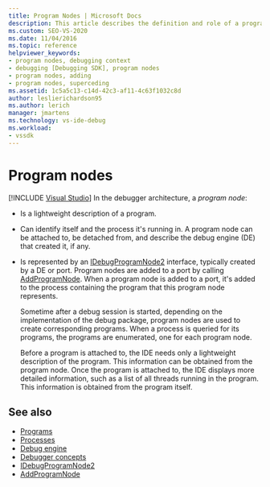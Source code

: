 ```yaml
---
title: Program Nodes | Microsoft Docs
description: This article describes the definition and role of a program node in the debugger architecture in Visual Studio.
ms.custom: SEO-VS-2020
ms.date: 11/04/2016
ms.topic: reference
helpviewer_keywords:
- program nodes, debugging context
- debugging [Debugging SDK], program nodes
- program nodes, adding
- program nodes, superceding
ms.assetid: 1c5a5c13-c14d-42c3-af11-4c63f1032c8d
author: leslierichardson95
ms.author: lerich
manager: jmartens
ms.technology: vs-ide-debug
ms.workload:
- vssdk
---
```

# Program nodes

 [!INCLUDE [Visual Studio](~/includes/applies-to-version/vs-windows-only.md)]
In the debugger architecture, a *program node*:

- Is a lightweight description of a program.

- Can identify itself and the process it's running in. A program node can be attached to, be detached from, and describe the debug engine (DE) that created it, if any.

- Is represented by an [IDebugProgramNode2](../../extensibility/debugger/reference/idebugprogramnode2.md) interface, typically created by a DE or port. Program nodes are added to a port by calling [AddProgramNode](../../extensibility/debugger/reference/idebugportnotify2-addprogramnode.md). When a program node is added to a port, it's added to the process containing the program that this program node represents.

  Sometime after a debug session is started, depending on the implementation of the debug package, program nodes are used to create corresponding programs. When a process is queried for its programs, the programs are enumerated, one for each program node.

  Before a program is attached to, the IDE needs only a lightweight description of the program. This information can be obtained from the program node. Once the program is attached to, the IDE displays more detailed information, such as a list of all threads running in the program. This information is obtained from the program itself.

## See also
- [Programs](../../extensibility/debugger/programs.md)
- [Processes](../../extensibility/debugger/processes.md)
- [Debug engine](../../extensibility/debugger/debug-engine.md)
- [Debugger concepts](../../extensibility/debugger/debugger-concepts.md)
- [IDebugProgramNode2](../../extensibility/debugger/reference/idebugprogramnode2.md)
- [AddProgramNode](../../extensibility/debugger/reference/idebugportnotify2-addprogramnode.md)
